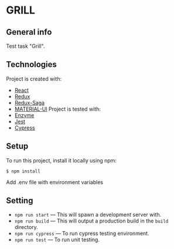 # GRILL

## General info

Test task "Grill".

## Technologies

Project is created with:

- [React](https://github.com/facebook/create-react-app)
- [Redux](https://redux.js.org/)
- [Redux-Saga](https://redux-saga.js.org/)
- [MATERIAL-UI](https://material-ui.com/)
  Project is tested with:
- [Enzyme](https://enzymejs.github.io/enzyme/)
- [Jest](https://jestjs.io/)
- [Cypress](https://www.cypress.io/)

## Setup

To run this project, install it locally using npm:

```
$ npm install
```

Add .env file with environment variables

## Setting

- `npm run start` — This will spawn a development server with.
- `npm run build` — This will output a production build in the `build` directory.
- `npm run cypress` — To run cypress testing environment.
- `npm run test` — To run unit testing.
